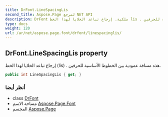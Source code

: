 ```yaml
---
title: DrFont.LineSpacingLis
second_title: Aspose.Page لمرجع NET API
description: DrFont ملكية. إرجاع تباعد الخلايا لهذا الخط lis . هذه مسافة عمودية بين الخطوط الأساسية للحرفين.
type: docs
weight: 120
url: /ar/net/aspose.page.font/drfont/linespacinglis/
---
```

## DrFont.LineSpacingLis property

إرجاع تباعد الخلايا لهذا الخط (lis) . هذه مسافة عمودية بين الخطوط الأساسية للحرفين.

```csharp
public int LineSpacingLis { get; }
```

### أنظر أيضا

* class [DrFont](../)
* مساحة الاسم [Aspose.Page.Font](../../drfont/)
* المجسم [Aspose.Page](../../../)


